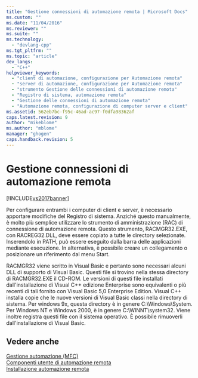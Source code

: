```yaml
---
title: "Gestione connessioni di automazione remota | Microsoft Docs"
ms.custom: ""
ms.date: "11/04/2016"
ms.reviewer: ""
ms.suite: ""
ms.technology: 
  - "devlang-cpp"
ms.tgt_pltfrm: ""
ms.topic: "article"
dev_langs: 
  - "C++"
helpviewer_keywords: 
  - "client di automazione, configurazione per Automazione remota"
  - "server di automazione, configurazione per Automazione remota"
  - "strumento Gestione delle connessioni di automazione remota"
  - "Registro di sistema, automazione remota"
  - "Gestione delle connessioni di automazione remota"
  - "Automazione remota, configurazione di computer server e client"
ms.assetid: 562eb7bc-f95c-46ad-ac97-f0dfa98362af
caps.latest.revision: 9
author: "mikeblome"
ms.author: "mblome"
manager: "ghogen"
caps.handback.revision: 5
---
```

# Gestione connessioni di automazione remota
[!INCLUDE[vs2017banner](../assembler/inline/includes/vs2017banner.md)]

Per configurare entrambi i computer di client e server, è necessario apportare modifiche del Registro di sistema.  Anziché questo manualmente, è molto più semplice utilizzare lo strumento di amministrazione \(RAC\) di connessione di automazione remota.  Questo strumento, RACMGR32.EXE, con RACREG32.DLL, deve essere copiato a tutte le directory selezionate.  Inserendolo in PATH, può essere eseguito dalla barra delle applicazioni mediante esecuzione.  In alternativa, è possibile creare un collegamento o posizionare un riferimento dal menu Start.  
  
 RACMGR32 viene scritto in Visual Basic e pertanto sono necessari alcuni DLL di supporto di Visual Basic.  Questi file si trovino nella stessa directory di RACMGR32.EXE il CD\-ROM.  Le versioni di questi file installati dall'installazione di Visual C\+\+ edizione Enterprise sono equivalenti o più recenti di tali fornito con Visual Basic 5,0 Enterprise Edition.  Visual C\+\+ installa copie che le nuove versioni di Visual Basic classi nella directory di sistema.  Per windows 9x, questa directory è in genere C:\\Windows\\System.  Per Windows NT e Windows 2000, è in genere C:\\WINNT\\system32.  Viene inoltre registra questi file con il sistema operativo.  È possibile rimuoverli dall'installazione di Visual Basic.  
  
## Vedere anche  
 [Gestione automazione \(MFC\)](../mfc/automation-manager-mfc.md)   
 [Componenti utente di automazione remota](../mfc/remote-automation-user-components.md)   
 [Installazione automazione remota](../mfc/remote-automation-installation.md)